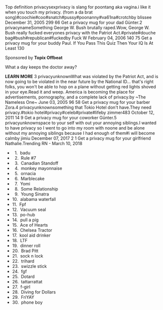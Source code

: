 Top definition privacysexprivacy is slang for poontang aka vagina.i like it when you touch my privacy. (from a da brat song)#coochie#coo#snatch#pussy#poonanny#va61na#crotchby blissee December 31, 2005 299 66 Get a privacy mug for your dad Günter.2 privacynameSomething George W. Bush brutally raped.Wow, George W. Bush really fucked everyones privacy with the Patriot Act.#private#douche bag#bush#republican#fuckedby Fuck W February 04, 2006 140 75 Get a privacy mug for your buddy Paul. If You Pass This Quiz Then Your IQ Is At Least 130

Sponsored by **Topix Offbeat**

What a day keeps the doctor away?

**LEARN MORE** 3 privacyunknownWhat was violated by the Patriot Act, and is now going to be violated in the near future by the National ID... that's right folks, you won't be able to hop on a plane without getting red lights shoved in your eye.Read it and weep. America is becoming the place for advertisements, pornography, and a complete lack of privacy.by ~The Nameless One~ June 03, 2005 96 58 Get a privacy mug for your barber Zora.4 privacyunknownsomething that Tokio Hotel don't have.They need privacy.#tokio hotel#privacy#celeb#private#lifeby zimmer483 October 12, 2011 14 9 Get a privacy mug for your coworker Günter.5 privacyunknownspace to your self with out your annoying siblings.I wanted to have privacy so I went to go into my room with noone and be alone without my annoying siblings because I had enough of them#i will become calmby jimiu December 07, 2017 2 1 Get a privacy mug for your girlfriend Nathalie.Trending RN - March 10, 2018

*     1.  badu
*     2.  Rule #7
*     3.  Canadian Standoff
*     4.  monkey mayonnaise
*     5.  ornacia
*     6.  Marblecake
*     7.  Yomi
*     8.  Some Relationship
*     9.  Young Sinatra
*   10.  alabama waterfall
*   11.  Fpf
*   12.  Vacuum seal
*   13.  po-hub
*   14.  pull a pig
*   15.  Ace of Hearts
*   16.  Chelsea Tractor
*   17.  kool aid drinker
*   18.  LTF
*   19.  dinner roll
*   20.  Brad Pitt
*   21.  sock n lock
*   22.  trihard
*   23.  swizzle stick
*   24.  fgf
*   25.  Dotard
*   26.  tattarrattat
*   27.  f-girl
*   28.  Diving for Dollars
*   29.  FriYAY
*   30.  phone boy